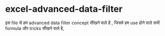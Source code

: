 # excel-advanced-data-filter


इस file से हम advanced data filter concept सीखने वाले है , 
जिसमे हम use होने वाले सभी formula और tricks सीखने वाले है, 
